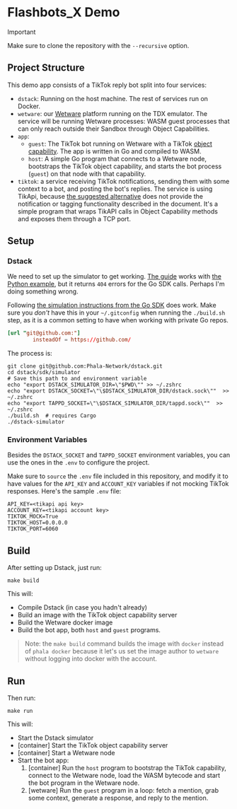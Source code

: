 # Flashbots_X Demo

> [!IMPORTANT]
> Make sure to clone the repository with the `--recursive` option.

## Project Structure

This demo app consists of a TikTok reply bot split into four services:

* `dstack`: Running on the host machine. The rest of services run on Docker.
* `wetware`: our [Wetware](https://github.com/wetware/pkg) platform running on the TDX emulator. The service will be running Wetware processes:
WASM guest processes that can only reach outside their Sandbox through Object Capabilities.
* `app`:
  - `guest`: The TikTok bot running on Wetware with a TikTok [object capability](https://capnproto.org/). The app is written in Go and compiled to WASM.
  - `host`: A simple Go program that connects to a Wetware node, bootstraps the TikTok object capability, and starts the bot process (`guest`) on that node with that capability.
* `tiktok`: a service receiving TikTok notifications, sending them with some context to a bot, and posting the bot's replies. The service is using TikApi,
because [the suggested alternative](https://github.com/davidteather/TikTok-Api) does not provide the notification or tagging functionality
described in the document. It's a simple program that wraps TikAPI calls in Object Capability methods and exposes them through a TCP port.

## Setup

### Dstack

We need to set up the simulator to get working. [The guide](https://docs.phala.network/phala-cloud/references/tee-cloud-cli/phala/simulator) works
with [the Python example](https://github.com/Phala-Network/python-tee-sim-template), but it returns `404` errors for the Go SDK calls.
Perhaps I'm doing something wrong.

Following [the simulation instructions from the Go SDK](https://github.com/Phala-Network/dstack/tree/0dd93563763a3fb2da3b5fb52c953894abcd3ebf/sdk/go#development) does work.
Make sure you *don't* have this in your `~/.gitconfig` when running the `./build.sh` step, as it is a common setting to have when working with private Go repos.

```toml
[url "git@github.com:"]
        insteadOf = https://github.com/
```

The process is:

```shell
git clone git@github.com:Phala-Network/dstack.git
cd dstack/sdk/simulator
# Save this path to and environment variable
echo "export DSTACK_SIMULATOR_DIR=\"$PWD\"" >> ~/.zshrc
echo "export DSTACK_SOCKET=\"\$DSTACK_SIMULATOR_DIR/dstack.sock\""  >> ~/.zshrc
echo "export TAPPD_SOCKET=\"\$DSTACK_SIMULATOR_DIR/tappd.sock\""  >> ~/.zshrc
./build.sh  # requires Cargo
./dstack-simulator
```

### Environment Variables

Besides the `DSTACK_SOCKET` and `TAPPD_SOCKET` environment variables, you can use the ones in the `.env` to configure the project.

Make sure to `source` the `.env` file included in this repository, and modify it to have values for the `API_KEY` and `ACCOUNT_KEY` variables
if not mocking TikTok responses. Here's the sample `.env` file:

```shell
API_KEY=<tikapi api key>
ACCOUNT_KEY=<tikapi account key>
TIKTOK_MOCK=True
TIKTOK_HOST=0.0.0.0
TIKTOK_PORT=6060
```

## Build

After setting up Dstack, just run:

```
make build
```

This will:

* Compile Dstack (in case you hadn't already)
* Build an image with the TikTok object capability server
* Build the Wetware docker image
* Build the bot app, both `host` and `guest` programs.

> Note: the `make build` command builds the image with `docker` instead of `phala docker` because
> it let's us set the image author to `wetware` without logging into docker with the account.

## Run

Then run:

```
make run
```

This will:

* Start the Dstack simulator
* [container] Start the TikTok object capability server
* [container] Start a Wetware node
* Start the bot app:
  1. [container] Run the `host` program to bootstrap the TikTok capability, connect to the Wetware node, load the WASM bytecode and start the bot program in the Wetware node.
  2. [wetware] Run the `guest` program in a loop: fetch a mention, grab some context, generate a response, and reply to the mention.
